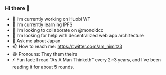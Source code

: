 ### Hi there 👋

- 🔭 I’m currently working on Huobi WT
- 🌱 I’m currently learning IPFS
- 👯 I’m looking to collaborate on @monoidcc
- 🤔 I’m looking for help with decentralized web app architecture
- 💬 Ask me about Japan
- 📫 How to reach me: https://twitter.com/am_nimitz3 
- 😄 Pronouns: They them theirs
- ⚡ Fun fact: I read "As A Man Thinketh" every 2~3 years, and I've been reading it for about 5 rounds.
